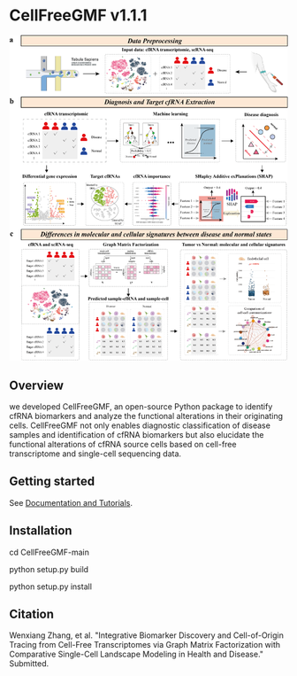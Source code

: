 # CellFreeGMF v1.1.1
![SpaGCN workflow](image/flowchart.png)

## Overview
we developed CellFreeGMF, an open-source Python package to identify cfRNA biomarkers and analyze the functional alterations in their originating cells. CellFreeGMF not only enables diagnostic classification of disease samples and identification of cfRNA biomarkers but also elucidate the functional alterations of cfRNA source cells based on cell-free transcriptome and single-cell sequencing data.

## Getting started
See [Documentation and Tutorials](https://cellfreegmf.readthedocs.io).

## Installation
cd CellFreeGMF-main

python setup.py build

python setup.py install

## Citation
Wenxiang Zhang, et al. "Integrative Biomarker Discovery and Cell-of-Origin Tracing from Cell-Free Transcriptomes via Graph Matrix Factorization with Comparative Single-Cell Landscape Modeling in Health and Disease." Submitted.

